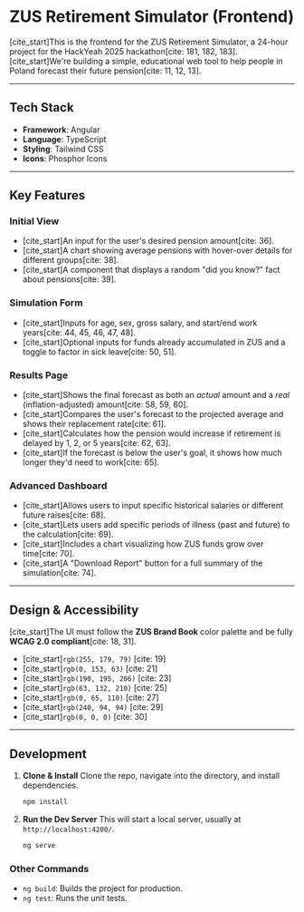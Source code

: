 # ZUS Retirement Simulator (Frontend)

[cite\_start]This is the frontend for the ZUS Retirement Simulator, a 24-hour project for the HackYeah 2025 hackathon[cite: 181, 182, 183]. [cite\_start]We're building a simple, educational web tool to help people in Poland forecast their future pension[cite: 11, 12, 13].

---

## Tech Stack

- **Framework**: Angular
- **Language**: TypeScript
- **Styling**: Tailwind CSS
- **Icons**: Phosphor Icons

---

## Key Features

### Initial View

- [cite\_start]An input for the user's desired pension amount[cite: 36].
- [cite\_start]A chart showing average pensions with hover-over details for different groups[cite: 38].
- [cite\_start]A component that displays a random "did you know?" fact about pensions[cite: 39].

### Simulation Form

- [cite\_start]Inputs for age, sex, gross salary, and start/end work years[cite: 44, 45, 46, 47, 48].
- [cite\_start]Optional inputs for funds already accumulated in ZUS and a toggle to factor in sick leave[cite: 50, 51].

### Results Page

- [cite\_start]Shows the final forecast as both an _actual_ amount and a _real_ (inflation-adjusted) amount[cite: 58, 59, 60].
- [cite\_start]Compares the user's forecast to the projected average and shows their replacement rate[cite: 61].
- [cite\_start]Calculates how the pension would increase if retirement is delayed by 1, 2, or 5 years[cite: 62, 63].
- [cite\_start]If the forecast is below the user's goal, it shows how much longer they'd need to work[cite: 65].

### Advanced Dashboard

- [cite\_start]Allows users to input specific historical salaries or different future raises[cite: 68].
- [cite\_start]Lets users add specific periods of illness (past and future) to the calculation[cite: 69].
- [cite\_start]Includes a chart visualizing how ZUS funds grow over time[cite: 70].
- [cite\_start]A "Download Report" button for a full summary of the simulation[cite: 74].

---

## Design & Accessibility

[cite\_start]The UI must follow the **ZUS Brand Book** color palette and be fully **WCAG 2.0 compliant**[cite: 18, 31].

- [cite\_start]`rgb(255, 179, 79)` [cite: 19]
- [cite\_start]`rgb(0, 153, 63)` [cite: 21]
- [cite\_start]`rgb(190, 195, 206)` [cite: 23]
- [cite\_start]`rgb(63, 132, 210)` [cite: 25]
- [cite\_start]`rgb(0, 65, 110)` [cite: 27]
- [cite\_start]`rgb(240, 94, 94)` [cite: 29]
- [cite\_start]`rgb(0, 0, 0)` [cite: 30]

---

## Development

1.  **Clone & Install**
    Clone the repo, navigate into the directory, and install dependencies.

    ```sh
    npm install
    ```

2.  **Run the Dev Server**
    This will start a local server, usually at `http://localhost:4200/`.

    ```sh
    ng serve
    ```

### Other Commands

- `ng build`: Builds the project for production.
- `ng test`: Runs the unit tests.
